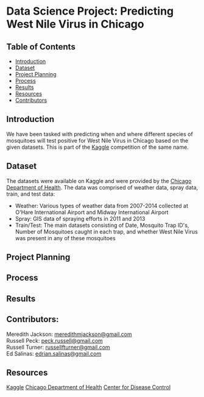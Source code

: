 # Data Science Project: Predicting West Nile Virus in Chicago 

## Table of Contents

- [Introduction](introduction)
- [Dataset](dataset)
- [Project Planning](project-planning)
- [Process](process)
- [Results](results)
- [Resources](resources)
- [Contributors](contributors)



## Introduction
We have been tasked with predicting when and where different species of mosquitoes will test positive for West Nile Virus in Chicago based on the given datasets.  This is part of the [Kaggle](https://www.kaggle.com/c/predict-west-nile-virus) competition of the same name.

## Dataset

The datasets were available on Kaggle and were provided by the [Chicago Department of Health](https://www.cityofchicago.org/city/en/depts/cdph.html).  The data was comprised of weather data, spray data, train, and test data:
- Weather:  Various types of weather data from 2007-2014 collected at O'Hare International Airport and Midway International Airport
- Spray:   GIS data of spraying efforts in 2011 and 2013
- Train/Test:   The main datasets consisting of Date, Mosquito Trap ID's, Number of Mosquitoes caught in each trap, and whether West Nile Virus was present in any of these mosquitoes 

## Project Planning


## Process


## Results

## Contributors:
Meredith Jackson: <meredithmjackson@gmail.com>  
Russell Peck: <peck.russell@gmail.com>  
Russell Turner: <russellfturner@gmail.com>  
Ed Salinas: <edrian.salinas@gmail.com>  



## Resources

[Kaggle](http://www.kaggle.com)
[Chicago Department of Health](https://www.cityofchicago.org/city/en/depts/cdph.html)
[Center for Disease Control](http://web.archive.org/web/20171026111330/https://www.cdc.gov/westnile/faq/genQuestions.html)